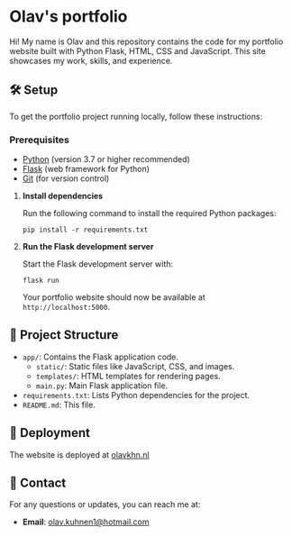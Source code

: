 # Olav's portfolio

Hi! My name is Olav and this repository contains the code for my portfolio website built with Python Flask, HTML, CSS and JavaScript. This site showcases my work, skills, and experience.

## 🛠 Setup

To get the portfolio project running locally, follow these instructions:

### Prerequisites

- [Python](https://www.python.org/) (version 3.7 or higher recommended)
- [Flask](https://flask.palletsprojects.com/) (web framework for Python)
- [Git](https://git-scm.com/) (for version control)

1. **Install dependencies**

   Run the following command to install the required Python packages:

   `pip install -r requirements.txt`

2. **Run the Flask development server**

   Start the Flask development server with:

   `flask run`

   Your portfolio website should now be available at `http://localhost:5000`.

## 📂 Project Structure

- `app/`: Contains the Flask application code.
  - `static/`: Static files like JavaScript, CSS, and images.
  - `templates/`: HTML templates for rendering pages.
  - `main.py`: Main Flask application file.
- `requirements.txt`: Lists Python dependencies for the project.
- `README.md`: This file.

## 🚀 Deployment

The website is deployed at [olavkhn.nl](http://85.10.140.87:999) 

## 📧 Contact

For any questions or updates, you can reach me at:

- **Email**: olav.kuhnen1@hotmail.com
